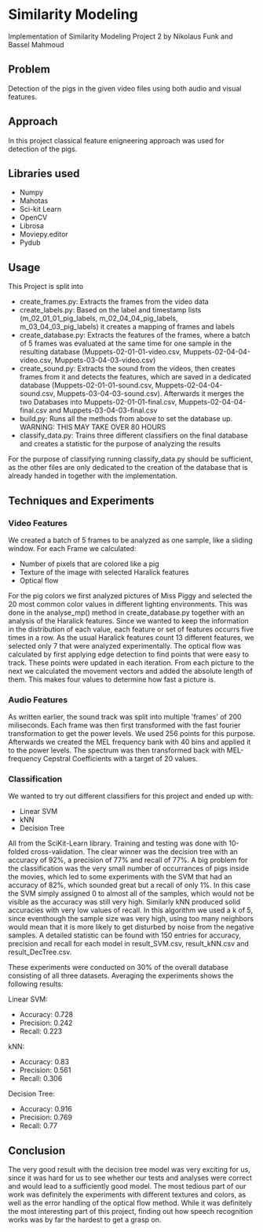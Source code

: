 # Similarity Modeling
Implementation of Similarity Modeling Project 2 by Nikolaus Funk and Bassel Mahmoud

## Problem
Detection of the pigs in the given video files using both audio and visual features.

## Approach
In this project classical feature enigneering approach was used for detection of the pigs.

## Libraries used
- Numpy
- Mahotas
- Sci-kit Learn
- OpenCV
- Librosa
- Moviepy.editor
- Pydub

## Usage
This Project is split into
- create_frames.py: Extracts the frames from the video data
- create_labels.py: Based on the label and timestamp lists (m_02_01_01_pig_labels, m_02_04_04_pig_labels, m_03_04_03_pig_labels) it creates a mapping of frames and labels
- create_database.py: Extracts the features of the frames, where a batch of 5 frames was evaluated at the same time for one sample in the resulting database (Muppets-02-01-01-video.csv, Muppets-02-04-04-video.csv, Muppets-03-04-03-video.csv)
- create_sound.py: Extracts the sound from the videos, then creates frames from it and detects the features, which are saved in a dedicated database (Muppets-02-01-01-sound.csv, Muppets-02-04-04-sound.csv, Muppets-03-04-03-sound.csv). Afterwards it merges the two Databases into Muppets-02-01-01-final.csv, Muppets-02-04-04-final.csv and Muppets-03-04-03-final.csv
- build.py: Runs all the methods from above to set the database up. WARNING: THIS MAY TAKE OVER 80 HOURS
- classify_data.py: Trains three different classifiers on the final database and creates a statistic for the purpose of analyzing the results

For the purpose of classifying running classify_data.py should be sufficient, as the other files are only dedicated to the creation of the database that is already handed in together with the implementation.

## Techniques and Experiments
### Video Features
We created a batch of 5 frames to be analyzed as one sample, like a sliding window. For each Frame we calculated:
- Number of pixels that are colored like a pig
- Texture of the image with selected Haralick features
- Optical flow

For the pig colors we first analyzed pictures of Miss Piggy and selected the 20 most common color values in different lighting environments. This was done in the analyse_mp() method in create_database.py together with an analysis of the Haralick features. Since we wanted to keep the information in the distribution of each value, each feature or set of features occurrs five times in a row. As the usual Haralick features count 13 different features, we selected only 7 that were analyzed experimentally. The optical flow was calculated by first applying edge detection to find points that were easy to track. These points were updated in each iteration. From each picture to the next we calculated the movement vectors and added the absolute length of them. This makes four values to determine how fast a picture is.

### Audio Features
As written earlier, the sound track was split into multiple 'frames' of 200 miliseconds. Each frame was then first transformed with the fast fourier transformation to get the power levels. We used 256 points for this purpose. Afterwards we created the MEL frequency bank with 40 bins and applied it to the power levels. The spectrum was then transformed back with MEL-frequency Cepstral Coefficients with a target of 20 values.

### Classification
We wanted to try out different classifiers for this project and ended up with:
- Linear SVM
- kNN
- Decision Tree

All from the SciKit-Learn library. Training and testing was done with 10-folded cross-validation. The clear winner was the decision tree with an accuracy of 92%, a precision of 77% and recall of 77%. A big problem for the classification was the very small number of occurrances of pigs inside the movies, which led to some experiments with the SVM that had an accuracy of 82%, which sounded great but a recall of only 1%. In this case the SVM simply assigned 0 to almost all of the samples, which would not be visible as the accuracy was still very high. Similarly kNN produced solid accuracies with very low values of recall. In this algorithm we used a k of 5, since eventhough the sample size was very high, using too many neighbors would mean that it is more likely to get disturbed by noise from the negative samples. A detailed statistic can be found with 150 entries for accuracy, precision and recall for each model in result_SVM.csv, result_kNN.csv and result_DecTree.csv.

These experiments were conducted on 30% of the overall database consisting of all three datasets. Averaging the experiments shows the following results:

Linear SVM:
- Accuracy: 0.728
- Precision: 0.242
- Recall: 0.223

kNN:
- Accuracy: 0.83
- Precision: 0.561
- Recall: 0.306

Decision Tree:
- Accuracy: 0.916
- Precision: 0.769
- Recall: 0.77


## Conclusion
The very good result with the decision tree model was very exciting for us, since it was hard for us to see whether our tests and analyses were correct and would lead to a sufficiently good model. The most tedious part of our work was definitely the experiments with different textures and colors, as well as the error handling of the optical flow method. While it was definitely the most interesting part of this project, finding out how speech recognition works was by far the hardest to get a grasp on.
